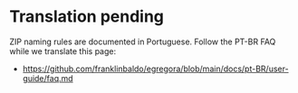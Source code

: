 # Translation pending

ZIP naming rules are documented in Portuguese.
Follow the PT-BR FAQ while we translate this page:

- <https://github.com/franklinbaldo/egregora/blob/main/docs/pt-BR/user-guide/faq.md>
